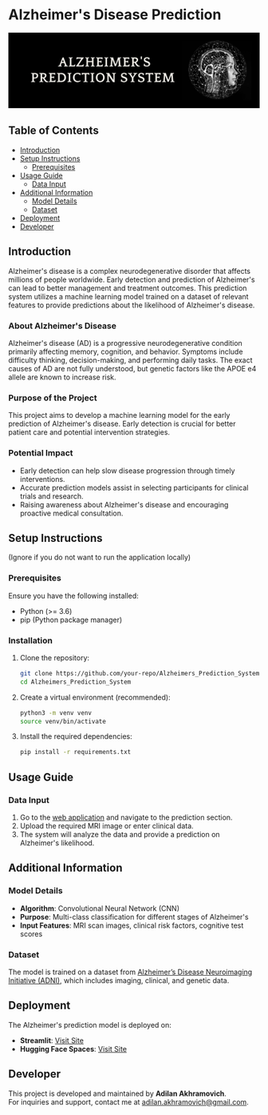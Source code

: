 # Alzheimer's Disease Prediction  
![banner](assets/images/banner.jpg)  

## Table of Contents  
- [Introduction](#introduction)  
- [Setup Instructions](#setup-instructions)  
  - [Prerequisites](#prerequisites)  
- [Usage Guide](#usage-guide)  
  - [Data Input](#data-input)  
- [Additional Information](#additional-information)  
  - [Model Details](#model-details)  
  - [Dataset](#dataset)  
- [Deployment](#deployment)  
- [Developer](#developer)  

## Introduction  
Alzheimer's disease is a complex neurodegenerative disorder that affects millions of people worldwide. Early detection and prediction of Alzheimer's can lead to better management and treatment outcomes. This prediction system utilizes a machine learning model trained on a dataset of relevant features to provide predictions about the likelihood of Alzheimer's disease.  

### About Alzheimer's Disease  
Alzheimer's disease (AD) is a progressive neurodegenerative condition primarily affecting memory, cognition, and behavior. Symptoms include difficulty thinking, decision-making, and performing daily tasks. The exact causes of AD are not fully understood, but genetic factors like the APOE e4 allele are known to increase risk.  

### Purpose of the Project  
This project aims to develop a machine learning model for the early prediction of Alzheimer's disease. Early detection is crucial for better patient care and potential intervention strategies.  

### Potential Impact  
- Early detection can help slow disease progression through timely interventions.  
- Accurate prediction models assist in selecting participants for clinical trials and research.  
- Raising awareness about Alzheimer's disease and encouraging proactive medical consultation.  

## Setup Instructions  
(Ignore if you do not want to run the application locally)  

### Prerequisites  
Ensure you have the following installed:  
- Python (>= 3.6)  
- pip (Python package manager)  

### Installation  
1. Clone the repository:  
   ```bash
   git clone https://github.com/your-repo/Alzheimers_Prediction_System.git  
   cd Alzheimers_Prediction_System  
   ```  

2. Create a virtual environment (recommended):  
   ```bash
   python3 -m venv venv  
   source venv/bin/activate  
   ```  

3. Install the required dependencies:  
   ```bash
   pip install -r requirements.txt  
   ```  

## Usage Guide  

### Data Input  
1. Go to the [web application](https://alzheimers-prediction.streamlit.app) and navigate to the prediction section.  
2. Upload the required MRI image or enter clinical data.  
3. The system will analyze the data and provide a prediction on Alzheimer's likelihood.  

## Additional Information  

### Model Details  
- **Algorithm**: Convolutional Neural Network (CNN)  
- **Purpose**: Multi-class classification for different stages of Alzheimer's  
- **Input Features**: MRI scan images, clinical risk factors, cognitive test scores  

### Dataset  
The model is trained on a dataset from [Alzheimer’s Disease Neuroimaging Initiative (ADNI)](https://adni.loni.usc.edu), which includes imaging, clinical, and genetic data.  

## Deployment  
The Alzheimer's prediction model is deployed on:  
- **Streamlit**: [Visit Site](https://alzheimers-prediction.streamlit.app)  
- **Hugging Face Spaces**: [Visit Site](https://huggingface.co/spaces/your-space)  

## Developer  
This project is developed and maintained by **Adilan Akhramovich**.  
For inquiries and support, contact me at [adilan.akhramovich@gmail.com](mailto:adilan.akhramovich@gmail.com).  
